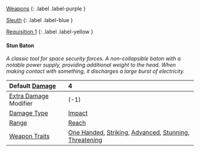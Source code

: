 [Weapons](Game/Weapons-List)
{: .label .label-purple }

[Sleuth](Game/Sleuth)
{: .label .label-blue }

[Requisition 1](Game/Deployment#Requisition)
{: .label .label-yellow }

#### Stun Baton

_A classic tool for space security forces. A non-collapsible baton with a notable power supply, providing additional weight to the head. When making contact with something, it discharges a large burst of electricity._

| Default [Damage](Core/Weapons#Damage)                     | 4                                                                                                                                                                                                           |
| :-------------------------------------------------------- | :---------------------------------------------------------------------------------------------------------------------------------------------------------------------------------------------------------- |
| [Extra Damage](Game/Core/Attacks#Extra%20Damage) Modifier | (-1)                                                                                                                                                                                                        |
| [Damage Type](Core/Weapons#Damage%20Type)                 | [Impact](Game/Core/Injury#Impact)                                                                                                                                                                           |
| [Range](Core/Weapons#Range)                               | [Reach](Game/Core/Movement#Reach)                                                                                                                                                                           |
| [Weapon Traits](Core/Weapon-Traits)                       | [One Handed](Game/Core/Blocks/One-Handed), [Striking](Game/Core/Blocks/Striking), [Advanced](Game/Core/Blocks/Advanced), [Stunning](Game/Core/Blocks/Stunning), [Threatening](Game/Core/Blocks/Threatening) |
